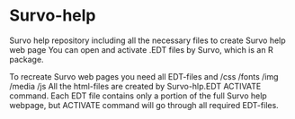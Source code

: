 # Survo-help
Survo help repository including all the necessary files to create Survo help web page
You can open and activate .EDT files by Survo, which is an R package. 

To recreate Survo web pages you need all EDT-files and /css /fonts /img /media /js
All the html-files are created by Survo-hlp.EDT ACTIVATE command. Each EDT file contains 
only a portion of the full Survo help webpage, but ACTIVATE command will go through all 
required EDT-files.
